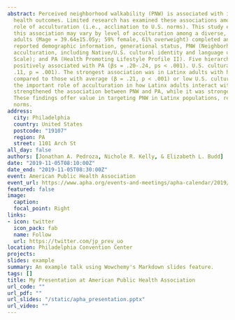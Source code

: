```yaml
---
abstract: Perceived neighborhood walkability (PNW) is associated with increased physical activity (PA) and better 
  health outcomes. Limited research has examined these associations among Latinx populations, with few considering the
  role of acculturation (i.e., acclimation to U.S. norms). This study examined the association between PNW and PA and how
  this association may vary by level of acculturation among a diverse, U.S. national sample of Latinx adults. 798 Latinx
  adults (Mage = 39.64±15.05y; 59% female, 61% overweight) completed an online survey through Qualtrics Panels and
  reported demographic information, generational status, PNW (Neighborhood Environment Walkability Scale-Abbreviated);
  acculturation, including Native/U.S. cultural identity and language use (The Abbreviated Multidimensional Acculturation
  Scale); and PA (Health Promoting Lifestyle Profile II). Five hierarchical linear regressions were conducted. PNW was
  positively associated with PA (βs = .20-.24, ps < .001). U.S. cultural identity was the only significant moderator (β =
  .11, p = .001). The strongest association was in Latinx adults with high U.S. cultural identity (β = .30, p < .001)
  compared to those with average (β = .21, p < .001) or low U.S. cultural identity (β = .12, p = .006). Findings highlight
  the important role of acculturation in how Latinx adults interact with their neighborhood. U.S. cultural identity
  strengthened the association between PNW and PA, while it was strongest in Latinx with a stronger sense of U.S. culture.
  These findings offer value in targeting PNW in Latinx populations, regardless of their degree of acculturation to U.S.
  norms.
address:
  city: Philadelphia
  country: United States
  postcode: "19107"
  region: PA
  street: 1101 Arch St
all_day: false
authors: [Jonathan A. Pedroza, Nichole R. Kelly, & Elizabeth L. Budd]
date: "2019-11-05T08:10:00Z"
date_end: "2019-11-05T08:30:00Z"
event: American Public Health Association
event_url: https://www.apha.org/events-and-meetings/apha-calendar/2019/apha-annual-meeting-and-expo
featured: false
image:
  caption: 
  focal_point: Right
links:
- icon: twitter
  icon_pack: fab
  name: Follow
  url: https://twitter.com/jp_prev_uo
location: Philadelphia Convention Center
projects:
slides: example
summary: An example talk using Wowchemy's Markdown slides feature.
tags: []
title: My Presentation at American Public Health Association
url_code: ""
url_pdf: ""
url_slides: "/static/apha_presentation.pptx"
url_video: ""
---
```

